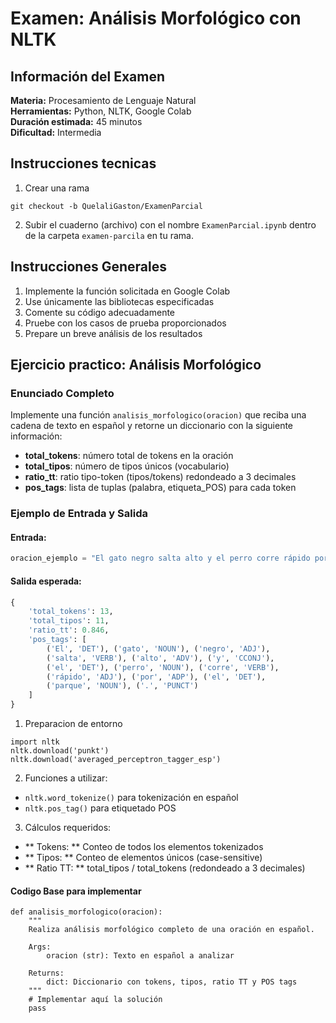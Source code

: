 # Examen: Análisis Morfológico con NLTK

## Información del Examen
**Materia:** Procesamiento de Lenguaje Natural  
**Herramientas:** Python, NLTK, Google Colab  
**Duración estimada:** 45 minutos  
**Dificultad:** Intermedia

## Instrucciones tecnicas
1. Crear una rama 
```
git checkout -b QuelaliGaston/ExamenParcial
```
2. Subir el cuaderno (archivo) con el nombre `ExamenParcial.ipynb` dentro de la carpeta `examen-parcila` en tu rama.

## Instrucciones Generales
1. Implemente la función solicitada en Google Colab
2. Use únicamente las bibliotecas especificadas
3. Comente su código adecuadamente
4. Pruebe con los casos de prueba proporcionados
5. Prepare un breve análisis de los resultados

## Ejercicio practico: Análisis Morfológico

### Enunciado Completo
Implemente una función `analisis_morfologico(oracion)` que reciba una cadena de texto en español y retorne un diccionario con la siguiente información:

- **total_tokens**: número total de tokens en la oración
- **total_tipos**: número de tipos únicos (vocabulario)
- **ratio_tt**: ratio tipo-token (tipos/tokens) redondeado a 3 decimales
- **pos_tags**: lista de tuplas (palabra, etiqueta_POS) para cada token

### Ejemplo de Entrada y Salida

#### Entrada:
```python
oracion_ejemplo = "El gato negro salta alto y el perro corre rápido por el parque."
```

#### Salida esperada:
```python
{
    'total_tokens': 13,
    'total_tipos': 11,
    'ratio_tt': 0.846,
    'pos_tags': [
        ('El', 'DET'), ('gato', 'NOUN'), ('negro', 'ADJ'), 
        ('salta', 'VERB'), ('alto', 'ADV'), ('y', 'CCONJ'),
        ('el', 'DET'), ('perro', 'NOUN'), ('corre', 'VERB'),
        ('rápido', 'ADJ'), ('por', 'ADP'), ('el', 'DET'),
        ('parque', 'NOUN'), ('.', 'PUNCT')
    ]
}
```

1. Preparacion de entorno
```
import nltk
nltk.download('punkt')
nltk.download('averaged_perceptron_tagger_esp')
```
2. Funciones a utilizar:
- `nltk.word_tokenize()` para tokenización en español
- `nltk.pos_tag()` para etiquetado POS

3. Cálculos requeridos:
- ** Tokens: ** Conteo de todos los elementos tokenizados
- ** Tipos: ** Conteo de elementos únicos (case-sensitive)
- ** Ratio TT: ** total_tipos / total_tokens (redondeado a 3 decimales)

#### Codigo Base para implementar
```
def analisis_morfologico(oracion):
    """
    Realiza análisis morfológico completo de una oración en español.
    
    Args:
        oracion (str): Texto en español a analizar
    
    Returns:
        dict: Diccionario con tokens, tipos, ratio TT y POS tags
    """
    # Implementar aquí la solución
    pass
```